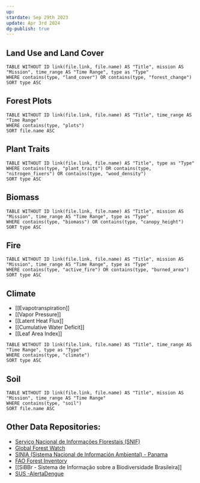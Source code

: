 ```yaml
---
up: 
stardate: Sep 29th 2023
update: Apr 3rd 2024
dg-publish: true
---
```

## Land Use and Land Cover
```dataview
TABLE WITHOUT ID link(file.link, file.name) AS "Title", mission AS "Mission", time_range AS "Time Range", type as "Type"
WHERE contains(type, "land_cover") OR contains(type, "forest_change")
SORT type ASC
```

## Forest Plots
```dataview
TABLE WITHOUT ID link(file.link, file.name) AS "Title", time_range AS "Time Range"
WHERE contains(type, "plots")
SORT file.name ASC
```


## Plant Traits
```dataview
TABLE WITHOUT ID link(file.link, file.name) AS "Title", type as "Type"
WHERE contains(type, "plant_traits") OR contains(type, "nitrogen_fixers") OR contains(type, "wood_density")
SORT type ASC
```

## Biomass
```dataview
TABLE WITHOUT ID link(file.link, file.name) AS "Title", mission AS "Mission", time_range AS "Time Range", type as "Type"
WHERE contains(type, "biomass") OR contains(type, "canopy_height")
SORT type ASC
```

## Fire
```dataview
TABLE WITHOUT ID link(file.link, file.name) AS "Title", mission AS "Mission", time_range AS "Time Range", type as "Type"
WHERE contains(type, "active_fire") OR contains(type, "burned_area")
SORT type ASC
```

## Climate
- [[Evapotranspiration]]
- [[Vapor Pressure]]
- [[Latent Heat Flux]]
- [[Cumulative Water Deficit]]
- [[Leaf Area Index]]

```dataview
TABLE WITHOUT ID link(file.link, file.name) AS "Title", time_range AS "Time Range", type as "Type"
WHERE contains(type, "climate")
SORT type ASC
```

## Soil
```dataview
TABLE WITHOUT ID link(file.link, file.name) AS "Title", mission AS "Mission", time_range AS "Time Range"
WHERE contains(type, "soil")
SORT file.name ASC
```


## Other Data Repositories:
- [Serviço Nacional de Informações Florestais (SNIF)](https://snif.florestal.gov.br/pt-br/)
- [Global Forest Watch](https://www.globalforestwatch.org)  
- [SINIA (Sistema Nacional de Información Ambiental) - Panama](https://www.sinia.gob.pa/index.php/cobertura-boscosa/ano-2019/a-nivel-nacional)
- [FAO Forest Inventory](https://microdata.fao.org/index.php/catalog/Forestry/?page=1&sort_by=popularity&sort_order=desc&ps=15&repo=Forestry)
- [[SiBBr - Sistema de Informação sobre a Biodiversidade Brasileira]]
- [SUS -AlertaDengue](https://github.com/AlertaDengue/PySUS)
